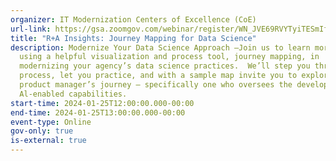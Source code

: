 ```yaml
---
organizer: IT Modernization Centers of Excellence (CoE)
url-link: https://gsa.zoomgov.com/webinar/register/WN_JVE69RVYTyiTESmIfvTPEw#/registration
title: "R+A Insights: Journey Mapping for Data Science"
description: Modernize Your Data Science Approach —Join us to learn more about
  using a helpful visualization and process tool, journey mapping, in
  modernizing your agency’s data science practices.  We’ll step you through the
  process, let you practice, and with a sample map invite you to explore a
  product manager’s journey – specifically one who oversees the development of
  Al-enabled capabilities.
start-time: 2024-01-25T12:00:00.000-00:00
end-time: 2024-01-25T13:00:00.000-00:00
event-type: Online
gov-only: true
is-external: true
---
```

